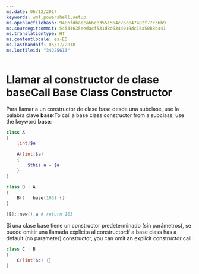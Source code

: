 ```yaml
---
ms.date: 06/12/2017
keywords: wmf,powershell,setup
ms.openlocfilehash: 9486fdbaeca66c83551564c76ce47482f77c36b9
ms.sourcegitcommit: 54534635eedacf531d8d6344019dc16a50b8b441
ms.translationtype: HT
ms.contentlocale: es-ES
ms.lasthandoff: 05/17/2018
ms.locfileid: "34225613"
---
```

# <a name="call-base-class-constructor"></a><span data-ttu-id="2bd87-102">Llamar al constructor de clase base</span><span class="sxs-lookup"><span data-stu-id="2bd87-102">Call Base Class Constructor</span></span>

<span data-ttu-id="2bd87-103">Para llamar a un constructor de clase base desde una subclase, use la palabra clave **base**:</span><span class="sxs-lookup"><span data-stu-id="2bd87-103">To call a base class constructor from a subclass, use the keyword **base**:</span></span>

```powershell
class A
{
    [int]$a

    A([int]$a)
    {
        $this.a = $a
    }
}

class B : A
{
    B() : base(103) {}
}

[B]::new().a # return 103
```

<span data-ttu-id="2bd87-104">Si una clase base tiene un constructor predeterminado (sin parámetros), se puede omitir una llamada explícita al constructor:</span><span class="sxs-lookup"><span data-stu-id="2bd87-104">If a base class has a default (no parameter) constructor, you can omit an explicit constructor call:</span></span>

```powershell
class C : B
{
    C([int]$c) {}
}
```
